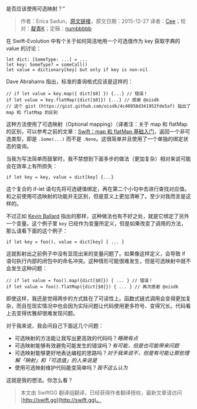 是否应该使用可选映射？"

> 作者：Erica Sadun，[原文链接](http://ericasadun.com/2015/12/27/clarity-and-optional-mapping-looking-for-opinions/)，原文日期：2015-12-27
> 译者：[Cee](https://github.com/Cee)；校对：[靛青K](http://blog.dianqk.org/)；定稿：[numbbbbb](http://numbbbbb.com/)
  









在 Swift-Evolution 中有个关于如何简洁地用一个可选值作为 key 获取字典的 value 的讨论：

    
    let dict: [SomeType: ...] = ...
    let key: SomeType? = someCall()
    let value = dictionary[key] but only if key is non-nil



Dave Abrahams 指出，标准的查询格式应该是这样的：

    
    // if let value = key.map({ dict[$0] }) {...} // 错误！
    if let value = key.flatMap({dict[$0]}) {...} // 感谢 @oisdk
    // 这个 gist (https://gist.github.com/oisdk/4c40958d341952fde5af) 指出了 map 和 flatMap 的区别

这种方法使用了可选映射（Optional mapping）（译者注：关于 map 和 flatMap 的区别，可以参考之前的文章：[Swift：map 和 flatMap 基础入门](http://swift.gg/2015/11/26/swift-map-and-flatmap/)，返回一个非可选类型，即是 `.Some(...)` 而不是 `.None`。这很简单并且使用了一个单独的绑定状态的查询。

当我为写法简单而鼓掌时，我不禁想到下面多步的做法（更加复杂）相对来说可能会在效率上有所损失：

    
    if let key = key, value = dict[key] {...}

这个复合的 if-let 语句先将可选键值绑定，再在第二个小句中去进行查找对应值。和之前使用可选映射的功能并无区别，但是意义上更加清晰了。至少对我而言是这样的。

不过正如 [Kevin Ballard](http://www.twitter.com/Eridius) 指出的那样，这种做法也有不好之处，就是它绑定了另外一个变量。这个例子里 `key` 已经作为变量所定义，但是如果改变了调用的方法，那么请看下面的这个例子：

    
    if let key = foo(), value = dict[key] { ... }

这就影射出之前例子中没有显现出来的变量问题了。如果像这样定义，会导致 if 语句执行内部的闭包中的命名冲突。这种情形可能很难发生，但是可选映射中就不会发生这种问题：

    
    // if let value = foo().map({dict[$0]}) { ... } // 错误！
    if let value = foo().flatMap({dict[$0]}) { ... } // 再次感谢 @oisdk

即使这样，我还是觉得两步的方式胜在了可读性上。函数式链式调用会变得更加复杂，而且在现实情况中也会因为实际问题让代码使用更多符号、变得冗长。代码看上去变得优雅却很难发现问题。

对于我来说，我会问自己下面这几个问题：

- 可选映射的方法能让我写出更高效的代码吗？*略微有点*
- 可选映射能够有效避免可能发生的错误吗？*有可能，但是也可能带来问题*
- 可选映射能够更好地表达编程的思路吗？*对于我来说不，但是有可能让那些理解「映射」和「可选值」的人来说是*
- 使用可选映射维护代码能变简单吗？*我不这么认为*

这就是我的想法。你怎么看？
> 本文由 SwiftGG 翻译组翻译，已经获得作者翻译授权，最新文章请访问 [http://swift.gg](http://swift.gg)。